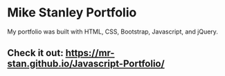# Mike Stanley Portfolio
My portfolio was built with HTML, CSS, Bootstrap, Javascript, and jQuery.

## Check it out: https://mr-stan.github.io/Javascript-Portfolio/
